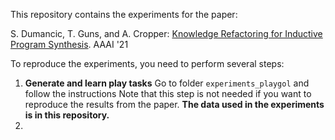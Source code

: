 This repository contains the experiments for the paper:

S. Dumancic, T. Guns, and A. Cropper: [Knowledge Refactoring for Inductive Program Synthesis](https://arxiv.org/abs/2004.09931). AAAI '21


To reproduce the experiments, you need to perform several steps:
 1. **Generate and learn play tasks**
    Go to folder `experiments_playgol` and follow the instructions
    Note that this step is not needed if you want to reproduce the results from the paper. **The data used in the experiments is in this repository.**
 2. 
    





